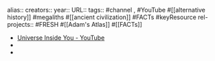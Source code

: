 alias::
creators::
year::
URL::
tags:: #channel , #YouTube #[[alternative history]] #megaliths #[[ancient civilization]] #FACTs #keyResource 
rel-projects:: #FRESH #[[Adam's Atlas]] #[[FACTs]]


- [Universe Inside You - YouTube](https://www.youtube.com/@UniverseInsideYou)
-
-